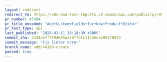 ```yaml
---
layout: redirect
redirect_to: https://a8c-woo-test-reports.s3.amazonaws.com/public/pr/45484/api/index.html
pr_number: 45484
pr_title_encoded: "Add+Custom+Fields+for+New+Product+Editor"
pr_test_type: api
last_published: "2024-03-11 18:18:09 +0000"
commit_sha: 2434aeff7f94685aa50ffbfc1142eeac99870949
commit_message: "Fix linter error"
branch_name: add/44169-create
passed: true
---
```

